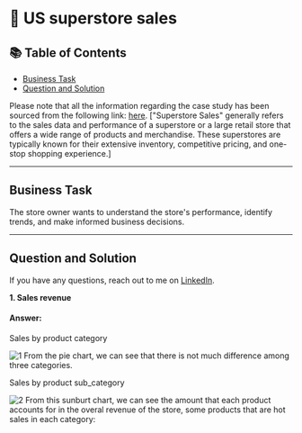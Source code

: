# 🏪 US superstore sales
## 📚 Table of Contents
- [Business Task](#business-task)
- [Question and Solution](#question-and-solution)

Please note that all the information regarding the case study has been sourced from the following link: [here](https://www.kaggle.com/datasets/bhanupratapbiswas/superstore-sales/data). 
["Superstore Sales" generally refers to the sales data and performance of a superstore or a large retail store that offers a wide range of products and merchandise. These superstores are typically known for their extensive inventory, competitive pricing, and one-stop shopping experience.]

***

## Business Task
The store owner wants to understand the store's performance, identify trends, and make informed business decisions. 

***
## Question and Solution

If you have any questions, reach out to me on [LinkedIn](https://www.linkedin.com/in/nguyenthituongvi/).

**1. Sales revenue**
#### Answer:
Sales by product category

![1](https://github.com/user-attachments/assets/47e999cc-156a-4196-b9f7-08be119e2b75)
From the pie chart, we can see that there is not much difference among three categories.

Sales by product sub_category

![2](https://github.com/user-attachments/assets/66a191f1-3336-44c8-9281-272c91c7e159)
From this sunburt chart, we can see the amount that each product accounts for in the overal revenue of the store, some products that are hot sales in each category:



